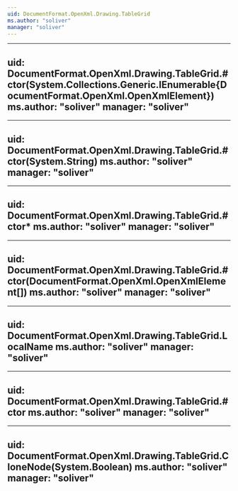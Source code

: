 ```yaml
---
uid: DocumentFormat.OpenXml.Drawing.TableGrid
ms.author: "soliver"
manager: "soliver"
---
```


---
uid: DocumentFormat.OpenXml.Drawing.TableGrid.#ctor(System.Collections.Generic.IEnumerable{DocumentFormat.OpenXml.OpenXmlElement})
ms.author: "soliver"
manager: "soliver"
---

---
uid: DocumentFormat.OpenXml.Drawing.TableGrid.#ctor(System.String)
ms.author: "soliver"
manager: "soliver"
---

---
uid: DocumentFormat.OpenXml.Drawing.TableGrid.#ctor*
ms.author: "soliver"
manager: "soliver"
---

---
uid: DocumentFormat.OpenXml.Drawing.TableGrid.#ctor(DocumentFormat.OpenXml.OpenXmlElement[])
ms.author: "soliver"
manager: "soliver"
---

---
uid: DocumentFormat.OpenXml.Drawing.TableGrid.LocalName
ms.author: "soliver"
manager: "soliver"
---

---
uid: DocumentFormat.OpenXml.Drawing.TableGrid.#ctor
ms.author: "soliver"
manager: "soliver"
---

---
uid: DocumentFormat.OpenXml.Drawing.TableGrid.CloneNode(System.Boolean)
ms.author: "soliver"
manager: "soliver"
---
